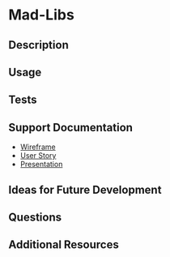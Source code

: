 # Mad-Libs

## Description

## Usage

## Tests

## Support Documentation
- [Wireframe](https://docs.google.com/presentation/d/1p85Mem2GVpNCIsrWFuEKMGp7R_b7PnW1oEGkWgsKe-E/edit?usp=sharing)
- [User Story](https://docs.google.com/document/d/1wdFSLSm2UdIUqSKtJf7X4xEJtY0F_Edoyj9FBBVCezU/edit?usp=sharing)
- [Presentation](https://docs.google.com/presentation/d/1Z-ebyzibI_ibEakBGLJKuPitFa_E5qMQyyUplaB3_ac/edit#slide=id.p)

## Ideas for Future Development

## Questions

## Additional Resources